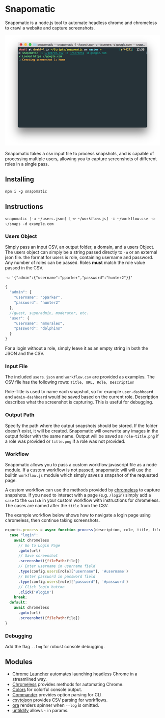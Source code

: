 # Snapomatic
Snapomatic is a node.js tool to automate headless chrome and chromeless to crawl a website and capture screenshots.

![Snapomatic in process of capturing screenshots](https://raw.githubusercontent.com/thedannywahl/snapomatic/master/example/inprogress.png "Snapomatic in process of capturing screenshots")

Snapomatic takes a csv input file to process snapshots, and is capable of processing multiple users, allowing you to capture screenshots of different roles in a single pass.

## Installing

`npm i -g snapomatic`

## Instructions
`snapomatic [-u ~/users.json] [-w ~/workflow.js] -i ~/workflow.csv -o ~/snaps -d example.com`

### Users Object
Simply pass an input CSV, an output folder, a domain, and a users Object. The users object can simply be a string passed directly to `-u` or an external json file.  the format for users is role, containing username and password.  Any number of roles can be passed.  Roles **must** match the role value passed in the CSV.

`-u '{"admin":{"username":"pparker","password":"hunter2"}}'`

```javascript
{
  "admin": {
    "username": "pparker",
    "password": "hunter2"
  },
  //guest, superadmin, moderator, etc.
  "user": {
    "username": "mmorales",
    "password": "dolphins"
  }
}
```

For a login without a role, simply leave it as an empty string in both the JSON and the CSV.

### Input File
The included `users.json` and `workflow.csv` are provided as examples.  The CSV file has the following rows:
`Title, URL, Role, Description`

Role-Title is used to name each snapshot, so for example `user-dashboard` and `admin-dashboard` would be saved based on the current role.  Description describes what the screenshot is capturing.  This is useful for debugging.

### Output Path
Specify the path where the output snapshots should be stored.  If the folder doesn't exist, it will be created.  Snapomatic will overwrite any images in the output folder with the same name.  Output will be saved as `role-title.png` if a role was provided or `title.png` if a role was not provided.

### Workflow

Snapomatic allows you to pass a custom workflow javascript file as a node module.  If a custom workflow is not passed, snapomatic will will use the builtin `workflow.js` module which simply saves a snapshot of the requested page.

A custom workflow can use the methods provided by [chromeless](https://github.com/prismagraphql/chromeless/) to capture snapshots.  If you need to interact with a page (e.g. `/login`) simply add a `case` to the `switch` in your custom workflow with instructions for chromeless. The cases are named after the `title` from the CSV.

The example workflow below shows how to navigate a login page using chromeless, then continue taking screenshots.

```javascript
exports.process = async function process(description, role, title, file, url, chromeless, config) {
  case "login":
    await chromeless
      // Go to Login Page
      .goto(url)
      // Save screenshot
      .screenshot({filePath:file})
      // Enter username in username field
      .type(config.users[role]["username"], '#username')
      // Enter password in password field
      .type(config.users[role]["password"], '#password')
      // Click login button
      .click('#login')
    break;
  default:
    await chromeless
      .goto(url)
      .screenshot({filePath:file})
}
```

### Debugging
Add the flag `--log` for robust console debugging.

## Modules

* [Chrome Launcher](https://github.com/GoogleChrome/chrome-launcher) automates launching headless Chrome in a streamlined way.
* [Chromeless](https://github.com/prismagraphql/chromeless/) provides methods for automating Chrome.
* [Colors](https://github.com/Marak/colors.js) for colorful console output.
* [Commander](https://github.com/tj/commander.js) provides option parsing for CLI.
* [csvtojson](https://github.com/Keyang/node-csvtojson) provides CSV parsing for workflows.
* [ora](https://github.com/sindresorhus/ora) renders spinner when `--log` is omitted.
* [untildify](https://github.com/sindresorhus/untildify) allows `~` in params.
